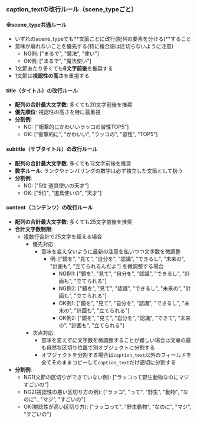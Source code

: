 ### caption_textの改行ルール（scene_typeごと）
#### 全scene_type共通ルール
- いずれのscene_typeでも**文節ごとに改行(配列の要素を分ける)**すること
- 意味が崩れないことを優先する(特に複合語は区切らないように注意)
  - NG例: ["まるで", "魔法", "使い"]
  - OK例: ["まるで", "魔法使い"]
- 1文節あたり多くても**6文字前後**を推奨する
- 1文節は**視認性の高さ**を重視する

#### title（タイトル）の改行ルール
- **配列の合計最大文字数**: 多くても20文字前後を推奨
- **優先順位**: 視認性の高さを特に最重視
- **分割例**: 
  - NG: ["衝撃的にかわいいラッコの習性TOP5"]
  - OK: ["衝撃的に", "かわいい", "ラッコの", "習性", "TOP5"]

#### subtitle（サブタイトル）の改行ルール
- **配列の合計最大文字数**: 多くても12文字前後を推奨
- **数字ルール**: ランクやナンバリングの数字は必ず独立した文節として扱う
- **分割例**:
  - NG: ["5位 道具使いの天才"]
  - OK: ["5位", "道具使いの", "天才"]

#### content（コンテンツ）の改行ルール
- **配列の合計最大文字数**: 多くても25文字前後を推奨
- **合計文字数制限**:
  - 複数行合計で25文字を超える場合
    - 優先対応:
      - 意味を変えないように最新の注意を払いつつ文字数を微調整
        - 例: ["鏡を", "見て", "自分を", "認識", "できるし", "未来の", "計画も", "立てられるんだよ"] を微調整する場合
          - NG例1: ["鏡を", "見て", "自分を", "認識", "できるし", "計画も", "立てられる"]
          - NG例2: ["鏡を", "見て", "認識", "できるし", "未来の", "計画も", "立てられる"]
          - OK例1: ["鏡を", "見て", "自分を", "認識", "できるし", "未来の", "計画も", "立てられる"]
          - OK例2: ["鏡を", "見て", "自分を", "認識", "できて", "未来の", "計画も", "立てられる"]
    - 次点対応:
      - 意味を変えずに文字数を微調整することが難しい場合は文章の最も自然な区切り位置で別オブジェクトに分割する
      - オブジェクトを分割する場合は`caption_text`以外のフィールドを全てそのままコピーして`caption_text`だけ適切に分割する
- **分割例**:
  - NG1(文節の区切りができていない例): ["ラッコって野生動物なのにマジすごいの"]
  - NG2(視認性の悪い区切り方の例): ["ラッコ", "って", "野生", "動物", "なのに"., "マジ", "すごいの"]
  - OK(視認性が高い区切り方): ["ラッコって", "野生動物", "なのに", "マジ", "すごいの"]

